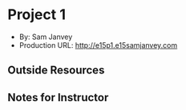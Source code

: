 # Project 1
+ By: Sam Janvey
+ Production URL: http://e15p1.e15samjanvey.com

## Outside Resources

## Notes for Instructor
